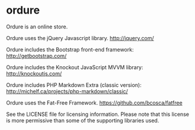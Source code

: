 ordure
======

Ordure is an online store.

Ordure uses the jQuery Javascript library.
  http://jquery.com/

Ordure includes the Bootstrap front-end framework:
  http://getbootstrap.com/

Ordure includes the Knockout JavaScript MVVM library:
  http://knockoutjs.com/

Ordure includes PHP Markdown Extra (classic version):
  http://michelf.ca/projects/php-markdown/classic/

Ordure uses the Fat-Free Framework.
  https://github.com/bcosca/fatfree

See the LICENSE file for licensing information. Please note that this license
is more permissive than some of the supporting libraries used.
